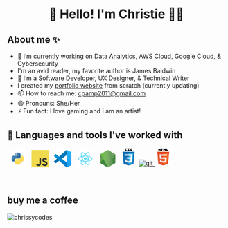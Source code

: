 
<h1 align="center"> 🌻 Hello! I'm Christie 👋🏾 </h1>



## About me ✨
- 🔭 I’m currently working on Data Analytics, AWS Cloud, Google Cloud, & Cybersecurity
- I'm an avid reader, my favorite author is James Baldwin
- 🌱 I’m a Software Developer, UX Designer, & Technical Writer
- I created my [portfolio website](https://christiepamphile.dev) from scratch (currently updating)
- 📫 How to reach me: cpamp2011@gmail.com
- 😄 Pronouns: She/Her
- ⚡ Fun fact: I love gaming and I am an artist!

## 🌻 Languages and tools I've worked with
<p align="left">
<img src="https://raw.githubusercontent.com/github/explore/80688e429a7d4ef2fca1e82350fe8e3517d3494d/topics/python/python.png" alt="Python" height="40" style="vertical-align:top; margin:4px">
<img src="https://raw.githubusercontent.com/github/explore/80688e429a7d4ef2fca1e82350fe8e3517d3494d/topics/javascript/javascript.png" alt="Javascript" height="40" style="vertical-align:top; margin:4px">
<img src="https://raw.githubusercontent.com/github/explore/80688e429a7d4ef2fca1e82350fe8e3517d3494d/topics/visual-studio-code/visual-studio-code.png" alt="VS Code" height="40" style="vertical-align:top; margin:4px">
<img src="https://raw.githubusercontent.com/github/explore/80688e429a7d4ef2fca1e82350fe8e3517d3494d/topics/react/react.png" alt="React" 
height="40" style="vertical-align:top; margin:4px">
<img src="https://raw.githubusercontent.com/github/explore/80688e429a7d4ef2fca1e82350fe8e3517d3494d/topics/nodejs/nodejs.png" alt="Node"
height="40" style="vertical-align:top; margin:4px">
<img src="https://raw.githubusercontent.com/devicons/devicon/master/icons/css3/css3-original-wordmark.svg" alt="css3" width="40" height="40"/> </a> <a
<img src="https://www.vectorlogo.zone/logos/figma/figma-icon.svg" alt="figma" width="40" height="40"/> </a> <a href="https://git-scm.com/" target="_blank"> 
<img src="https://www.vectorlogo.zone/logos/git-scm/git-scm-icon.svg" alt="git" width="40" height="40"/> </a> <a href="https://www.w3.org/html/" target="_blank"> <img src="https://raw.githubusercontent.com/devicons/devicon/master/icons/html5/html5-original-wordmark.svg" alt="html5" width="40" height="40"/> </a> <a 
<img src="https://raw.githubusercontent.com/devicons/devicon/master/icons/java/java-original.svg" alt="java" width="40" height="40"/> </a> <a <href="https://developer.mozilla.org/en-US/docs/Web/JavaScript" target="_blank">

</p>
<br>


 
 ## buy me a coffee
<p><a href="https://www.buymeacoffee.com/chrissyacoder"> <img align="left" src="https://cdn.buymeacoffee.com/buttons/v2/default-yellow.png" height="50" width="210" alt="chrissycodes" /></a></p><br><br>
<!--
**chrissyacoder/chrissyacoder** is a ✨ _special_ ✨ repository because its `README.md` (this file) appears on your GitHub profile.


